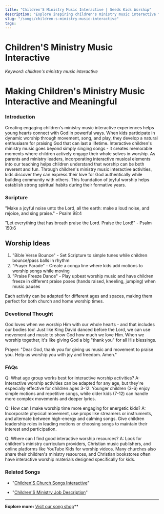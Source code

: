 ```yaml
---
title: "Children'S Ministry Music Interactive | Seeds Kids Worship"
description: "Explore inspiring children's ministry music interactive for children's worship and faith development. Biblical music resources for families and ministry."
slug: "/songs/children-s-ministry-music-interactive"
tags:
---
```


# Children'S Ministry Music Interactive

_Keyword: children's ministry music interactive_

# Making Children's Ministry Music Interactive and Meaningful

### Introduction
Creating engaging children's ministry music interactive experiences helps young hearts connect with God in powerful ways. When kids participate in dynamic worship through movement, song, and play, they develop a natural enthusiasm for praising God that can last a lifetime. Interactive children's ministry music goes beyond simply singing songs - it creates memorable moments where children actively engage their whole selves in worship. As parents and ministry leaders, incorporating interactive musical elements into our teaching helps children understand that worship can be both reverent and fun. Through children's ministry music interactive activities, kids discover they can express their love for God authentically while building community with others. This foundation of joyful worship helps establish strong spiritual habits during their formative years.

### Scripture
"Make a joyful noise unto the Lord, all the earth: make a loud noise, and rejoice, and sing praise." - Psalm 98:4

"Let everything that has breath praise the Lord. Praise the Lord!" - Psalm 150:6

## Worship Ideas
1. "Bible Verse Bounce" - Set Scripture to simple tunes while children bounce/pass balls in rhythm
2. "Prayer Parade" - Create a conga line where kids add motions to worship songs while moving
3. "Praise Freeze Dance" - Play upbeat worship music and have children freeze in different praise poses (hands raised, kneeling, jumping) when music pauses

Each activity can be adapted for different ages and spaces, making them perfect for both church and home worship times.

### Devotional Thought
God loves when we worship Him with our whole hearts - and that includes our bodies too! Just like King David danced before the Lord, we can use movement and music to show God how much we love Him. When we worship together, it's like giving God a big "thank you" for all His blessings.

Prayer: "Dear God, thank you for giving us music and movement to praise you. Help us worship you with joy and freedom. Amen."

### FAQs

Q: What age group works best for interactive worship activities?
A: Interactive worship activities can be adapted for any age, but they're especially effective for children ages 3-12. Younger children (3-6) enjoy simple motions and repetitive songs, while older kids (7-12) can handle more complex movements and deeper lyrics.

Q: How can I make worship time more engaging for energetic kids?
A: Incorporate physical movement, use props like streamers or instruments, and alternate between high-energy and calming songs. Give children leadership roles in leading motions or choosing songs to maintain their interest and participation.

Q: Where can I find good interactive worship resources?
A: Look for children's ministry curriculum providers, Christian music publishers, and online platforms like YouTube Kids for worship videos. Many churches also share their children's ministry resources, and Christian bookstores often have interactive worship materials designed specifically for kids.

### Related Songs

- "[Children'S Church Songs Interactive](/songs/children-s-church-songs-interactive/)"

- "[Children'S Ministry Job Description](/songs/children-s-ministry-job-description/)"

---

**Explore more:** [Visit our song shop](https://seedskidsworship.com/shop)**

<!-- Schema Markup -->
<script type="application/ld+json">
{
  "@context": "https://schema.org",
  "@type": "MusicRecording",
  "name": "Children'S Ministry Music Interactive",
  "byArtist": {
    "@type": "MusicGroup",
    "name": "Seeds Kids Worship"
  },
  "isFamilyFriendly": true,
  "url": "https://seedskidsworship.com/songs/children-s-ministry-music-interactive/"
}
</script>